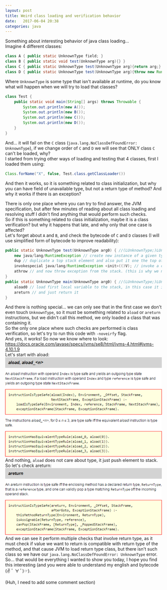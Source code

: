 ```yaml
---
layout: post
title: Weird class loading and verification behavior
date:   2017-06-04 20:38
categories: java
---
```


Something about interesting behavior of java class loading...  
Imagine 4 different classes:  
```java
class A { public static UnknownType field; }  
class B { public static void test(UnknownType arg){} }  
class C { public static UnknownType test(UnknownType arg){return arg;} }  
class D { public static UnknownType test(UnknownType arg){throw new RuntimeException();} }  
```  
Where `UnknownType` is some type that isn't available at runtime, do you know what will happen when we will try to load that classes?  
```java
class Test {  
    public static void main(String[] args) throws Throwable {  
        System.out.println(new A());  
        System.out.println(new B());  
        System.out.println(new C());  
        System.out.println(new D());  
    }  
}  
```  
And... it will fail on the `C` class (`java.lang.NoClassDefFoundError: UnknownType`), if we change order of `C` and `D` we will see that ONLY class `C` can't be loaded, why?  
I started from trying other ways of loading and testing that 4 classes, first I loaded them using:  
```java
Class.forName("X", false, Test.class.getClassLoader())  
```  
And then it works, so it is something related to class initialization, but why you can have field of unavailable type, but not a return type of method? And why it works if there is an exception?  

There is only one place where you can try to find answer, the JVM specification, but after few minutes of reading about all class loading and resolving stuff I didn't find anything that would perform such checks.   
So if this is something related to class initialization, maybe it is a class verification? but why it happens that late, and why only that one case is affected?  
Let's forget about `A` and `B`, and check the bytecode of `C` and `D` classes (I will use simplified form of bytecode to improve readability):  
```java
public static UnknownType test(UnknownType arg0) { //(LUnknownType;)LUnknownType;  
    new java/lang/RuntimeException // create new instance of a given type and put in on the top of the stack  
    dup // duplicate a top stack element and also put it one the top of the stack  
    invokespecial java/lang/RuntimeException <init>(()V); // invoke a constructor of the RuntimeException class using first object from stack (so it is removed from stack)  
    athrow // and now throw exception from the stack. (this is why we needed that DUP instruction)  
}  
public static UnknownType main(UnknownType arg0) { //(LUnknownType;)LUnknownType;  
    aload0 // load first local variable to the stack, in this case it is a first argument of the method (for non-static method it would be reference to `this`  
    areturn // and just return it  
}  
```  
And there is nothing special... we can only see that in the first case we don't even touch `UnknownType`, so it must be something related to `aload` or `areturn` instructions, but we didn't call this method, we only loaded a class that was containing it.  
So the only one place where such checks are performed is class verification, so let's try to run this code with `-noveirfy` flag.  
And yes, it works! So now we know where to look: https://docs.oracle.com/javase/specs/jvms/se8/html/jvms-4.html#jvms-4.10.1.9  
Let's start with aload:
![aload](/assets/class-loading-behavior-1.png)  
And nothing, `aload` does not care about type, it just push element to stack. So let's check areturn:
![areturn](/assets/class-loading-behavior-2.png)  
And we can see it perform multiple checks that involve return type, as it must check if value we want to return is compatible with return type of the method, and that cause JVM to load return type class, but there isn't such class so we have our `java.lang.NoClassDefFoundError: UnknownType` error.  
So... that would be everything I wanted to show you today, I hope you find this interesting (and you were able to understand my english and bytecode (✌ ﾟ ∀ ﾟ)☞). 


(Huh, I need to add some comment section)  